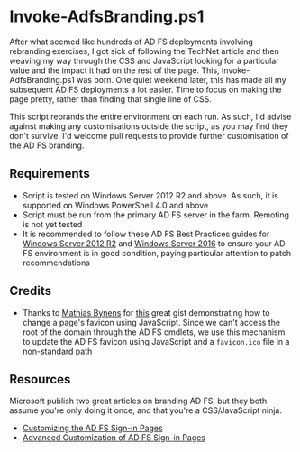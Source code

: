 # Invoke-AdfsBranding.ps1
After what seemed like hundreds of AD FS deployments involving rebranding exercises, I got sick of following the TechNet article and then weaving my way through the CSS and JavaScript looking for a particular value and the impact it had on the rest of the page. This, Invoke-AdfsBranding.ps1 was born. One quiet weekend later, this has made all my subsequent AD FS deployments a lot easier. Time to focus on making the page pretty, rather than finding that single line of CSS.

This script rebrands the entire environment on each run. As such, I'd advise against making any customisations outside the script, as you may find they don't survive. I'd welcome pull requests to provide further customisation of the AD FS branding.

## Requirements
* Script is tested on Windows Server 2012 R2 and above. As such, it is supported on Windows PowerShell 4.0 and above 
* Script must be run from the primary AD FS server in the farm. Remoting is not yet tested
* It is recommended to follow these AD FS Best Practices guides for [Windows Server 2012 R2](https://flamingkeys.com/ad-fs-3-best-practices/) and [Windows Server 2016](https://flamingkeys.com/ad-fs-windows-server-2016-best-practices/) to ensure your AD FS environment is in good condition, paying particular attention to patch recommendations

## Credits
* Thanks to [Mathias Bynens](https://github.com/mathiasbynens) for [this](https://gist.github.com/mathiasbynens/428626) great gist demonstrating how to change a page's favicon using JavaScript. Since we can't access the root of the domain through the AD FS cmdlets, we use this mechanism to update the AD FS favicon using JavaScript and a `favicon.ico` file in a non-standard path 

## Resources
Microsoft publish two great articles on branding AD FS, but they both assume you're only doing it once, and that you're a CSS/JavaScript ninja. 
* [Customizing the AD FS Sign-in Pages](https://technet.microsoft.com/en-us/library/dn280950(v=ws.11).aspx)
* [Advanced Customization of AD FS Sign-in Pages](https://technet.microsoft.com/en-us/library/dn636121(v=ws.11).aspx)